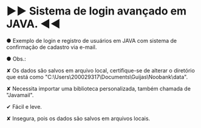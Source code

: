 # ▶▶ Sistema de login avançado em JAVA. ◀◀

● Exemplo de login e registro de usuários em JAVA com sistema de confirmação de cadastro via e-mail.

● Obs.: 

✘ Os dados são salvos em arquivo local, certifique-se de alterar o diretório que está como "C:\Users\200029317\Documents\Guijas\Noobank\data".

✘ Necessita importar uma biblioteca personalizada, também chamada de "Javamail".

✔ Fácil e leve.

✘ Insegura, pois os dados são salvos em arquivos locais.

